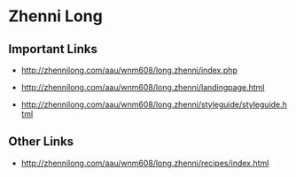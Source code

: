 # Zhenni Long

## Important Links

 
- http://zhennilong.com/aau/wnm608/long.zhenni/index.php

- http://zhennilong.com/aau/wnm608/long.zhenni/landingpage.html

- http://zhennilong.com/aau/wnm608/long.zhenni/styleguide/styleguide.html



## Other Links

- http://zhennilong.com/aau/wnm608/long.zhenni/recipes/index.html



